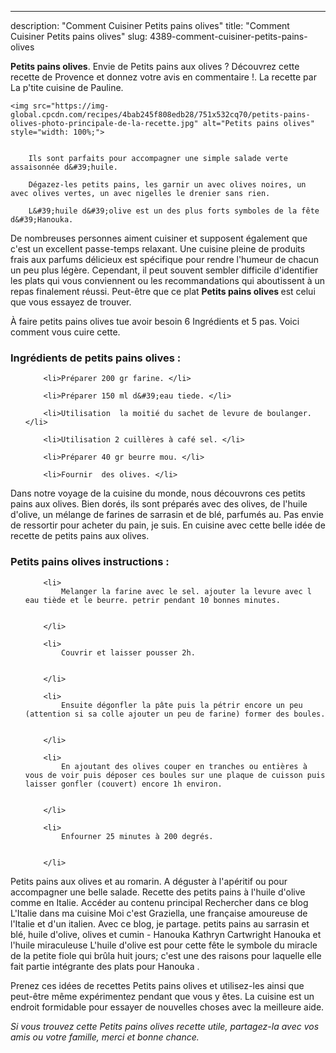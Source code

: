 ---
description: "Comment Cuisiner Petits pains olives"
title: "Comment Cuisiner Petits pains olives"
slug: 4389-comment-cuisiner-petits-pains-olives

<p>
	<strong>Petits pains olives</strong>. 
	Envie de Petits pains aux olives ? Découvrez cette recette de Provence et donnez votre avis en commentaire !. La recette par La p&#39;tite cuisine de Pauline.
</p>
<p>
	
	<img src="https://img-global.cpcdn.com/recipes/4bab245f808edb28/751x532cq70/petits-pains-olives-photo-principale-de-la-recette.jpg" alt="Petits pains olives" style="width: 100%;">
	
	
		Ils sont parfaits pour accompagner une simple salade verte assaisonnée d&#39;huile.
	
		Dégazez-les petits pains, les garnir un avec olives noires, un avec olives vertes, un avec nigelles le drenier sans rien.
	
		L&#39;huile d&#39;olive est un des plus forts symboles de la fête d&#39;Hanouka.
	
</p>

De nombreuses personnes aiment cuisiner et supposent également que c'est un excellent passe-temps relaxant. Une cuisine pleine de produits frais aux parfums délicieux est spécifique pour rendre l'humeur de chacun un peu plus légère. Cependant, il peut souvent sembler difficile d'identifier les plats qui vous conviennent ou les recommandations qui aboutissent à un repas finalement réussi. Peut-être que ce plat <strong> Petits pains olives </strong> est celui que vous essayez de trouver.

<!--inarticleads1-->

À faire petits pains olives tue avoir besoin 6 Ingrédients et 5 pas. Voici comment vous cuire cette.

<h3>Ingrédients de petits pains olives :</h3>

<ol>
	
		<li>Préparer 200 gr farine. </li>
	
		<li>Préparer 150 ml d&#39;eau tiede. </li>
	
		<li>Utilisation  la moitié du sachet de levure de boulanger. </li>
	
		<li>Utilisation 2 cuillères à café sel. </li>
	
		<li>Préparer 40 gr beurre mou. </li>
	
		<li>Fournir  des olives. </li>
	
</ol>

Dans notre voyage de la cuisine du monde, nous découvrons ces petits pains aux olives. Bien dorés, ils sont préparés avec des olives, de l&#39;huile d&#39;olive, un mélange de farines de sarrasin et de blé, parfumés au. Pas envie de ressortir pour acheter du pain, je suis. En cuisine avec cette belle idée de recette de petits pains aux olives. 

<!--inarticleads2-->

<h3>Petits pains olives instructions :</h3>

<ol>
	
		<li>
			Melanger la farine avec le sel. ajouter la levure avec l eau tiède et le beurre. petrir pendant 10 bonnes minutes.
			
			
		</li>
	
		<li>
			Couvrir et laisser pousser 2h.
			
			
		</li>
	
		<li>
			Ensuite dégonfler la pâte puis la pétrir encore un peu (attention si sa colle ajouter un peu de farine) former des boules.
			
			
		</li>
	
		<li>
			En ajoutant des olives couper en tranches ou entières à vous de voir puis déposer ces boules sur une plaque de cuisson puis laisser gonfler (couvert) encore 1h environ.
			
			
		</li>
	
		<li>
			Enfourner 25 minutes à 200 degrés.
			
			
		</li>
	
</ol>

Petits pains aux olives et au romarin. A déguster à l&#39;apéritif ou pour accompagner une belle salade. Recette des petits pains à l&#39;huile d&#39;olive comme en Italie. Accéder au contenu principal Rechercher dans ce blog L&#39;Italie dans ma cuisine Moi c&#39;est Graziella, une française amoureuse de l&#39;Italie et d&#39;un italien. Avec ce blog, je partage. petits pains au sarrasin et blé, huile d&#39;olive, olives et cumin - Hanouka Kathryn Cartwright Hanouka et l&#39;huile miraculeuse L&#39;huile d&#39;olive est pour cette fête le symbole du miracle de la petite fiole qui brûla huit jours; c&#39;est une des raisons pour laquelle elle fait partie intégrante des plats pour Hanouka . 

<!--inarticleads1-->

<p>
Prenez ces idées de recettes Petits pains olives et utilisez-les ainsi que peut-être même expérimentez pendant que vous y êtes. La cuisine est un endroit formidable pour essayer de nouvelles choses avec la meilleure aide.
</p>

<p>
<i>Si vous trouvez cette Petits pains olives recette utile, partagez-la avec vos amis ou votre famille, merci et bonne chance.</i>
</p>
